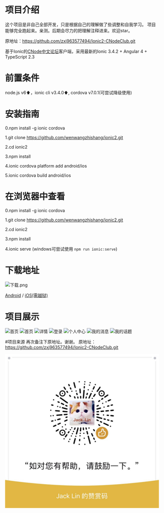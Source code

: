 # 项目介绍 

这个项目是非自己全部开发，只是根据自己的理解做了些调整和自我学习。
项目能够完全跑起来。亲测。后期会尽力的把理解注释进来。欢迎star。

原地址：https://github.com/zxj963577494/Ionic2-CNodeClub.git

基于Ionic的[CNode中文论坛](https://cnodejs.org/ "CNode中文论坛")客户端，采用最新的Ionic 3.4.2 + Angular 4 + TypeScript 2.3

# 前置条件

node.js v6⬆️，ionic cli v3.4.0⬆️, cordova v7.0.1(可尝试降级使用)

# 安装指南

0.npm install -g ionic cordova

1.git clone https://github.com/wenwangzhishang/ionic2.git

2.cd ionic2

3.npm install

4.ionic cordova platform add android/ios

5.ionic cordova build android/ios

# 在浏览器中查看

0.npm install -g ionic cordova

1.git clone https://github.com/wenwangzhishang/ionic2.git

2.cd ionic2

3.npm install

4.ionic serve (windows可尝试使用 ```npm run ionic:serve```)

# 下载地址

![下载.png](http://os9fefyck.bkt.clouddn.com/review.png)

[Android](https://fir.im/k4qz "android") / [iOS(需越狱)](https://fir.im/9e6h "IOS")


# 项目展示

![首页](http://os9fefyck.bkt.clouddn.com/IMG_0187.PNG?imageView2/0/w/426/h/240)
![首页](http://os9fefyck.bkt.clouddn.com/IMG_0188.PNG?imageView2/0/w/426/h/240)
![详情](http://os9fefyck.bkt.clouddn.com/IMG_0189.PNG?imageView2/0/w/426/h/240)
![登录](http://os9fefyck.bkt.clouddn.com/IMG_0190.PNG?imageView2/0/w/426/h/240)
![个人中心](http://os9fefyck.bkt.clouddn.com/IMG_0191.PNG?imageView2/0/w/426/h/240)
![我的消息](http://os9fefyck.bkt.clouddn.com/IMG_0192.PNG?imageView2/0/w/426/h/240)
![我的话题](http://os9fefyck.bkt.clouddn.com/IMG_0193.PNG?imageView2/0/w/426/h/240)

#项目来源
再次备注下原地址。谢谢。
原地址：https://github.com/zxj963577494/Ionic2-CNodeClub.git

![Image text](https://github.com/wenwangzhishang/ionic2/blob/master/69631178247115342.jpg)